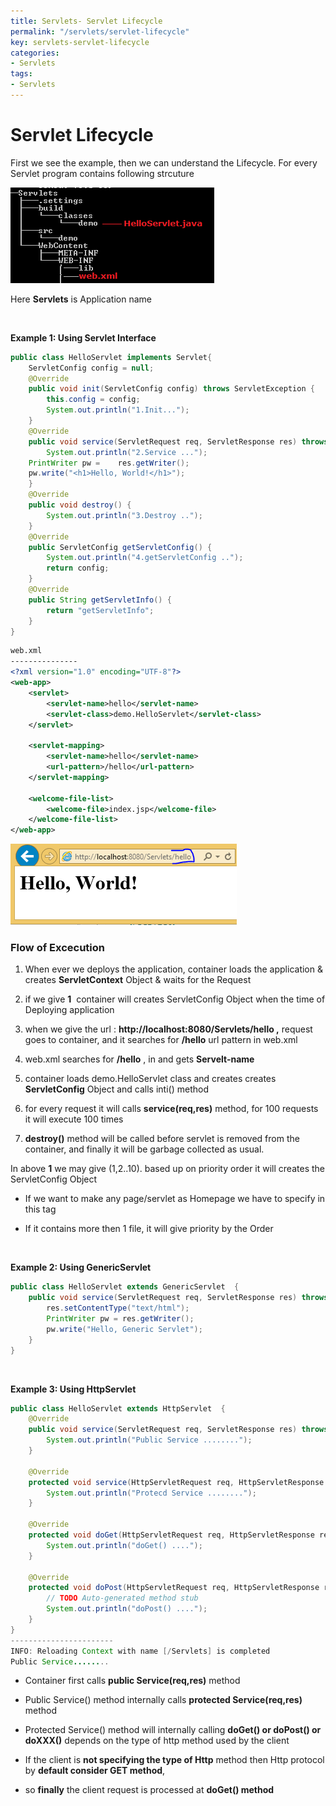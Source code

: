 ```yaml
---
title: Servlets- Servlet Lifecycle
permalink: "/servlets/servlet-lifecycle"
key: servlets-servlet-lifecycle
categories:
- Servlets
tags:
- Servlets
---
```


Servlet Lifecycle
===================

First we see the example, then we can understand the Lifecycle. For every
Servlet program contains following strcuture

![C:\\Users\\kaveti_S\\Desktop\\tmp.png](media/6a6564b166363987c942252dfec5976d.png)

Here **Servlets** is Application name

<br>


**Example 1: Using Servlet Interface**
```java
public class HelloServlet implements Servlet{
	ServletConfig config = null;
	@Override
	public void init(ServletConfig config) throws ServletException {
		this.config = config;
		System.out.println("1.Init...");
	}
	@Override
	public void service(ServletRequest req, ServletResponse res) throws ServletException, IOException {
		System.out.println("2.Service ...");
	PrintWriter pw =	res.getWriter();
	pw.write("<h1>Hello, World!</h1>");
	}
	@Override
	public void destroy() {
		System.out.println("3.Destroy ..");
	}
	@Override
	public ServletConfig getServletConfig() {
		System.out.println("4.getServletConfig ..");
		return config;
	}
	@Override
	public String getServletInfo() {
		return "getServletInfo";
	}
}
```


```xml
web.xml
---------------
<?xml version="1.0" encoding="UTF-8"?>
<web-app>
	<servlet>
		<servlet-name>hello</servlet-name>
		<servlet-class>demo.HelloServlet</servlet-class>
	</servlet>

	<servlet-mapping>
		<servlet-name>hello</servlet-name>
		<url-pattern>/hello</url-pattern>
	</servlet-mapping>

	<welcome-file-list>
		<welcome-file>index.jsp</welcome-file>
	</welcome-file-list>	 
</web-app>
```
![](media/bd8bb58721edac475d734cfb391c4a6f.png)



### Flow of Excecution

1.  When ever we deploys the application, container loads the application &
    creates **ServletContext** Object & waits for the Request

2.  if we give **<load-on-startup>**1**</load-on-startup>**  container will
    creates ServletConfig Object when the time of Deploying application

3.  when we give the url : **http://localhost:8080/Servlets/hello ,** request
    goes to container, and it searches for **/hello** url pattern in web.xml

4.  web.xml searches for **/hello** , in <servlet-mapping> and gets
    **Servelt-name**

5.  container loads demo.HelloServlet class and creates creates
    **ServletConfig** Object and calls inti() method

6.  for every request it will calls **service(req,res)** method, for 100
    requests it will execute 100 times

7.  **destroy()** method will be called before servlet is removed from the
    container, and finally it will be garbage collected as usual.

In above **<load-on-startup>**1**</load-on-startup>** we may give (1,2..10).
based up on priority order it will creates the ServletConfig Object

**<welcome-file-list>**

-   If we want to make any page/servlet as Homepage we have to specify in this
    tag

-   If it contains more then 1 file, it will give priority by the Order


<br>


**Example 2: Using GenericServlet**
```java
public class HelloServlet extends GenericServlet  {
	public void service(ServletRequest req, ServletResponse res) throws ServletException, IOException {
		res.setContentType("text/html");
		PrintWriter pw = res.getWriter();
		pw.write("Hello, Generic Servlet");		
	}
}
```

<br>

**Example 3: Using HttpServlet**
```java
public class HelloServlet extends HttpServlet  {	
	@Override
	public void service(ServletRequest req, ServletResponse res) throws ServletException, IOException {
		System.out.println("Public Service ........");
	}
	
	@Override
	protected void service(HttpServletRequest req, HttpServletResponse res) throws ServletException, IOException {
		System.out.println("Protecd Service ........");
	}
	
	@Override
	protected void doGet(HttpServletRequest req, HttpServletResponse resp) throws ServletException, IOException {
		System.out.println("doGet() ....");
	}
	
	@Override
	protected void doPost(HttpServletRequest req, HttpServletResponse resp) throws ServletException, IOException {
		// TODO Auto-generated method stub
		System.out.println("doPost() ....");
	}
}
-----------------------
INFO: Reloading Context with name [/Servlets] is completed
Public Service........
```


-   Container first calls **public Service(req,res)** method

-   Public Service() method internally calls **protected Service(req,res)**
    method

-   Protected Service() method will internally calling **doGet() or doPost() or
    doXXX()** depends on the type of http method used by the client

-   If the client is **not specifying the type of Http** method then Http
    protocol by **default consider GET method**,

-   so **finally** the client request is processed at **doGet() method**
